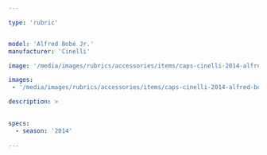 ```yaml
---

type: 'rubric'


model: 'Alfred Bobé Jr.'
manufacturer: 'Cinelli'

image: '/media/images/rubrics/accessories/items/caps-cinelli-2014-alfred-bobe-jr_1.jpg'

images: 
 - '/media/images/rubrics/accessories/items/caps-cinelli-2014-alfred-bobe-jr_2.jpg'

description: >
    

specs:
  - season: '2014'
    
---
```

